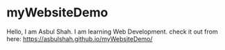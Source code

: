 # myWebsiteDemo
Hello, I am Asbul Shah. I am learning Web Development.
check it out from here: https://asbulshah.github.io/myWebsiteDemo/
